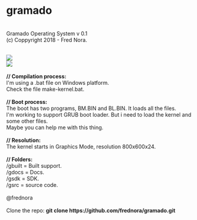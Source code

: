 # gramado

<br>Gramado Operating System v 0.1 
<br>(c) Coppyright 2018 - Fred Nora.

<br>
<img src="https://github.com/frednora/gramado/blob/master/gdocs/2018/scrshots/gui.png">
<br>
<img src="https://github.com/frednora/gramado/blob/master/gdocs/2018/scrshots/gramado2.png">

<br>
<br><b>// Compilation process:</b>
<br>I'm using a .bat file on Windows platform.
<br>Check the file make-kernel.bat.

<br>
<br><b>// Boot process:</b>
<br>The boot has two programs, BM.BIN and BL.BIN. It loads all the files.
<br>I'm working to support GRUB boot loader. But i need to load the kernel and some other files. 
<br>Maybe you can help me with this thing.

<br>
<br><b>// Resolution:</b>
<br>The kernel starts in Graphics Mode, resolution 800x600x24.

<br>
<br><b>// Folders:</b>
<br>/gbuilt  = Built support.
<br>/gdocs   = Docs.
<br>/gsdk    = SDK.
<br>/gsrc    = source code.

<br>
<br>@frednora

<br>
<br>Clone the repo: <b> git clone https://github.com/frednora/gramado.git </b>



